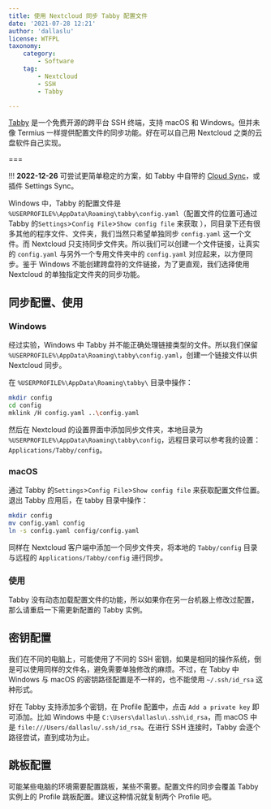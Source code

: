 ```yaml
---
title: 使用 Nextcloud 同步 Tabby 配置文件
date: '2021-07-28 12:21'
author: 'dallaslu'
license: WTFPL
taxonomy:
    category:
        - Software
    tag:
        - Nextcloud
        - SSH
        - Tabby

---
```

[Tabby](https://github.com/Eugeny/tabby) 是一个免费开源的跨平台 SSH 终端，支持 macOS 和 Windows。但并未像 Termius 一样提供配置文件的同步功能。好在可以自己用 Nextcloud 之类的云盘软件自己实现。

===

!!! __2022-12-26__ 可尝试更简单稳定的方案，如 Tabby 中自带的 [Cloud Sync](/sync-tabby-config-with-a-self-hosted-tabby-web/)，或插件 Settings Sync。

Windows 中，Tabby 的配置文件是 `%USERPROFILE%\AppData\Roaming\tabby\config.yaml`（配置文件的位置可通过 Tabby 的`Settings`&gt;`Config File`&gt;`Show config file` 来获取 ），同目录下还有很多其他的程序文件、文件夹，我们当然只希望单独同步 `config.yaml` 这一个文件。而 Nextcloud 只支持同步文件夹。所以我们可以创建一个文件链接，让真实的 `config.yaml` 与另外一个专用文件夹中的 `config.yaml` 对应起来，以方便同步。鉴于 Windows 不能创建跨盘符的文件链接，为了更直观，我们选择使用 Nextcloud 的单独指定文件夹的同步功能。

## 同步配置、使用

### Windows

经过实验，Windows 中 Tabby 并不能正确处理链接类型的文件。所以我们保留 `%USERPROFILE%\AppData\Roaming\tabby\config.yaml`，创建一个链接文件以供 Nextcloud 同步。

在 `%USERPROFILE%\AppData\Roaming\tabby\` 目录中操作：

```bash
mkdir config
cd config
mklink /H config.yaml ..\config.yaml
```

然后在 Nextcloud 的设置界面中添加同步文件夹，本地目录为 `%USERPROFILE%\AppData\Roaming\tabby\config`，远程目录可以参考我的设置：`Applications/Tabby/config`。

### macOS

通过 Tabby 的`Settings`&gt;`Config File`&gt;`Show config file` 来获取配置文件位置。退出 Tabby 应用后，在 tabby 目录中操作：

```bash
mkdir config
mv config.yaml config
ln -s config.yaml config/config.yaml
```

同样在 Nextcloud 客户端中添加一个同步文件夹，将本地的 `Tabby/config` 目录与远程的 `Applications/Tabby/config` 进行同步。

### 使用

Tabby 没有动态加载配置文件的功能，所以如果你在另一台机器上修改过配置，那么请重启一下需更新配置的 Tabby 实例。

## 密钥配置

我们在不同的电脑上，可能使用了不同的 SSH 密钥，如果是相同的操作系统，倒是可以使用同样的文件名，避免需要单独修改的麻烦。不过，在 Tabby 中 Windows 与 macOS 的密钥路径配置是不一样的，也不能使用 `~/.ssh/id_rsa` 这种形式。

好在 Tabby 支持添加多个密钥，在 Profile 配置中，点击 `Add a private key` 即可添加。比如 Windows 中是 `C:\Users\dallaslu\.ssh\id_rsa`，而 macOS 中是 `file:///Users/dallaslu/.ssh/id_rsa`。在进行 SSH 连接时，Tabby 会逐个路径尝试，直到成功为止。

## 跳板配置

可能某些电脑的环境需要配置跳板，某些不需要。配置文件的同步会覆盖 Tabby 实例上的 Profile 跳板配置。建议这种情况就复制两个 Profile 吧。
